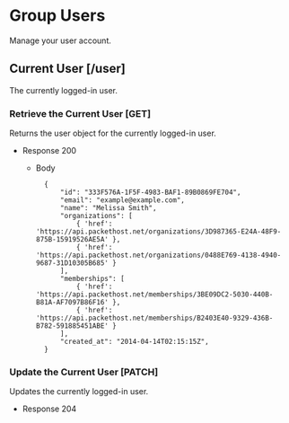 # Group Users
Manage your user account.

## Current User [/user]
The currently logged-in user.

### Retrieve the Current User [GET]
Returns the user object for the currently logged-in user.

+ Response 200

    + Body

            {
                "id": "333F576A-1F5F-4983-BAF1-89B0869FE704",
                "email": "example@example.com",
                "name": "Melissa Smith",
                "organizations": [
                    { 'href': 'https://api.packethost.net/organizations/3D987365-E24A-48F9-875B-15919526AE5A' },
                    { 'href': 'https://api.packethost.net/organizations/0488E769-4138-4940-9687-31D10305B685' }
                ],
                "memberships": [
                    { 'href': 'https://api.packethost.net/memberships/3BE09DC2-5030-440B-B81A-AF7097B86F16' },
                    { 'href': 'https://api.packethost.net/memberships/B2403E40-9329-436B-B782-591885451ABE' }
                ],
                "created_at": "2014-04-14T02:15:15Z",
            }

### Update the Current User [PATCH]
Updates the currently logged-in user.

+ Response 204
